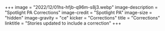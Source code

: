 +++
image = "2022/12/01hs-hfjb-q96m-s8j3.webp"
image-description = "Spotlight PA Corrections"
image-credit = "Spotlight PA"
image-size = "hidden"
image-gravity = "ce"
kicker = "Corrections"
title = "Corrections"
linktitle = "Stories updated to include a correction"
+++
